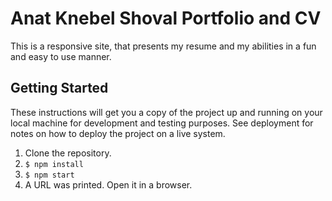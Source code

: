 # Anat Knebel Shoval Portfolio and CV

This is a responsive site, that presents my resume and my abilities in a fun and easy to use manner. 

## Getting Started

These instructions will get you a copy of the project up and running on your local machine for development and testing purposes. See deployment for notes on how to deploy the project on a live system.

1. Clone the repository.
1. `$ npm install`
1. `$ npm start`
1. A URL was printed. Open it in a browser.


